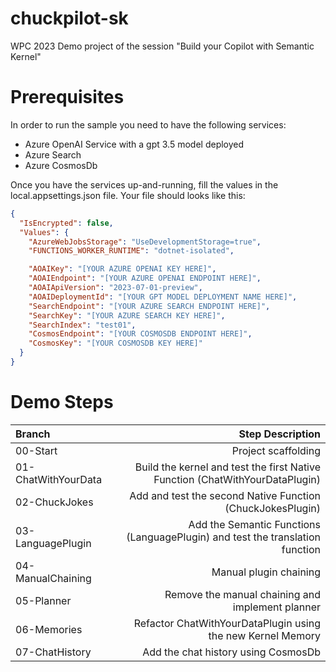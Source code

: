 # chuckpilot-sk
WPC 2023 Demo project of the session "Build your Copilot with Semantic Kernel"

# Prerequisites
In order to run the sample you need to have the following services:
- Azure OpenAI Service with a gpt 3.5 model deployed
- Azure Search
- Azure CosmosDb
  
Once you have the services up-and-running, fill the values in the local.appsettings.json file. Your file should looks like this:
```json
{
  "IsEncrypted": false,
  "Values": {
    "AzureWebJobsStorage": "UseDevelopmentStorage=true",
    "FUNCTIONS_WORKER_RUNTIME": "dotnet-isolated",

    "AOAIKey": "[YOUR AZURE OPENAI KEY HERE]",
    "AOAIEndpoint": "[YOUR AZURE OPENAI ENDPOINT HERE]",
    "AOAIApiVersion": "2023-07-01-preview",
    "AOAIDeploymentId": "[YOUR GPT MODEL DEPLOYMENT NAME HERE]",
    "SearchEndpoint": "[YOUR AZURE SEARCH ENDPOINT HERE]",
    "SearchKey": "[YOUR AZURE SEARCH KEY HERE]",
    "SearchIndex": "test01",
    "CosmosEndpoint": "[YOUR COSMOSDB ENDPOINT HERE]",
    "CosmosKey": "[YOUR COSMOSDB KEY HERE]"
  }
}
```

# Demo Steps

Branch|Step Description
:---|---:
00-Start|Project scaffolding
01-ChatWithYourData|Build the kernel and test the first Native Function (ChatWithYourDataPlugin)
02-ChuckJokes|Add and test the second Native Function (ChuckJokesPlugin)
03-LanguagePlugin|Add the Semantic Functions (LanguagePlugin) and test the translation function
04-ManualChaining|Manual plugin chaining
05-Planner|Remove the manual chaining and implement planner
06-Memories|Refactor ChatWithYourDataPlugin using the new Kernel Memory
07-ChatHistory|Add the chat history using CosmosDb